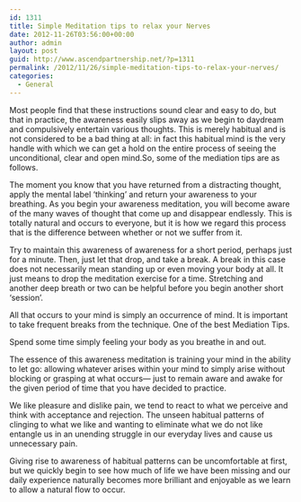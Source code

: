 ```yaml
---
id: 1311
title: Simple Meditation tips to relax your Nerves
date: 2012-11-26T03:56:00+00:00
author: admin
layout: post
guid: http://www.ascendpartnership.net/?p=1311
permalink: /2012/11/26/simple-meditation-tips-to-relax-your-nerves/
categories:
  - General
---
```

Most people find that these instructions sound clear and easy to do, but that in practice, the awareness easily slips away as we begin to daydream and compulsively entertain various thoughts. This is merely habitual and is not considered to be a bad thing at all: in fact this habitual mind is the very handle with which we can get a hold on the entire process of seeing the unconditional, clear and open mind.So, some of the mediation tips are as follows.

The moment you know that you have returned from a distracting thought, apply the mental label ‘thinking’ and return your awareness to your breathing. As you begin your awareness meditation, you will become aware of the many waves of thought that come up and disappear endlessly. This is totally natural and occurs to everyone, but it is how we regard this process that is the difference between whether or not we suffer from it.

Try to maintain this awareness of awareness for a short period, perhaps just for a minute. Then, just let that drop, and take a break. A break in this case does not necessarily mean standing up or even moving your body at all. It just means to drop the meditation exercise for a time. Stretching and another deep breath or two can be helpful before you begin another short ‘session’.

All that occurs to your mind is simply an occurrence of mind. It is important to take frequent breaks from the technique. One of the best Mediation Tips.

Spend some time simply feeling your body as you breathe in and out.
  
The essence of this awareness meditation is training your mind in the ability to let go: allowing whatever arises within your mind to simply arise without blocking or grasping at what occurs— just to remain aware and awake for the given period of time that you have decided to practice.

We like pleasure and dislike pain, we tend to react to what we perceive and think with acceptance and rejection. The unseen habitual patterns of clinging to what we like and wanting to eliminate what we do not like entangle us in an unending struggle in our everyday lives and cause us unnecessary pain.

Giving rise to awareness of habitual patterns can be uncomfortable at first, but we quickly begin to see how much of life we have been missing and our daily experience naturally becomes more brilliant and enjoyable as we learn to allow a natural flow to occur.